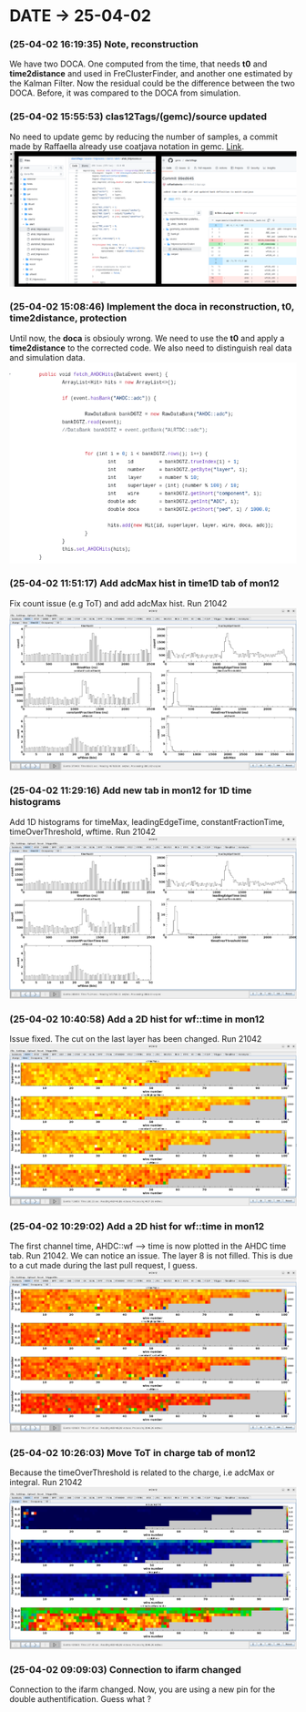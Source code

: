# DATE → 25-04-02

### (25-04-02 16:19:35) Note, reconstruction 
We have two DOCA. One computed from the time, that needs **t0** and **time2distance** and used in FreClusterFinder, and another one estimated by the Kalman Filter. Now the residual could be the difference between the two DOCA. Before, it was compared to the DOCA from simulation. 

### (25-04-02 15:55:53) clas12Tags/(gemc)/source updated 
No need to update gemc by reducing the number of samples, a commit made by Raffaella already use coatjava notation in gemc. [Link](https://github.com/gemc/clas12Tags/commit/99ed6456a5ac78c42fc16e91d1f8f6073a191b84#diff-c1d9822b22590fb7f13fd8fc5b435b9dcc68e1a028a0eb855c927dbe4f7d6766). 
![25-04-02-15-55-53.png](./img/25-04-02/25-04-02-15-55-53.png) 

### (25-04-02 15:08:46) Implement the doca in reconstruction, t0, time2distance, protection 
Until now, the **doca** is obsiouly wrong. We need to use the **t0** and apply a **time2distance** to the corrected code. We also need to distinguish real data and simulation data.
![25-04-02-15-08-46.png](./img/25-04-02/25-04-02-15-08-46.png) 

### (25-04-02 11:51:17) Add adcMax hist in time1D tab of mon12 
Fix count issue (e.g ToT) and add adcMax hist. Run 21042 
![25-04-02-11-51-17.png](./img/25-04-02/25-04-02-11-51-17.png) 

### (25-04-02 11:29:16) Add new tab in mon12 for 1D time histograms 
Add 1D histograms for timeMax, leadingEdgeTime, constantFractionTime, timeOverThreshold, wftime. Run 21042 
![25-04-02-11-29-16.png](./img/25-04-02/25-04-02-11-29-16.png) 

### (25-04-02 10:40:58) Add a 2D hist for wf::time in mon12 
Issue fixed. The cut on the last layer has been changed. Run 21042 
![25-04-02-10-40-58.png](./img/25-04-02/25-04-02-10-40-58.png) 

### (25-04-02 10:29:02) Add a 2D hist for wf::time in mon12 
The first channel time, AHDC::wf --> time is now plotted in the AHDC time tab. Run 21042. We can notice an issue. The layer 8 is not filled. This is due to a cut made during the last pull request, I guess. 
![25-04-02-10-29-02.png](./img/25-04-02/25-04-02-10-29-02.png) 

### (25-04-02 10:26:03) Move ToT in charge tab of mon12 
Because the timeOverThreshold is related to the charge, i.e adcMax or integral. Run 21042 
![25-04-02-10-26-03.png](./img/25-04-02/25-04-02-10-26-03.png) 

### (25-04-02 09:09:03) Connection to ifarm changed 
Connection to the ifarm changed. Now, you are using a new pin for the double authentification. Guess what ? 

